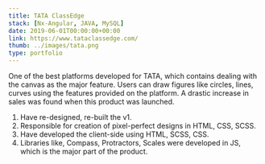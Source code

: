 ```yaml
---
title: TATA ClassEdge
stack: [Nx-Angular, JAVA, MySQL]
date: 2019-06-01T00:00:00+00:00
link: https://www.tataclassedge.com/
thumb: ../images/tata.png
type: portfolio
---
```


One of the best platforms developed for TATA, which contains dealing with the canvas as the major feature. Users can draw figures like circles, lines, curves using the features provided on the platform.
A drastic increase in sales was found when this product was launched.

1. Have re-designed, re-built the v1.
2. Responsible for creation of pixel-perfect designs in HTML, CSS, SCSS.
3. Have developed the client-side using HTML, SCSS, CSS.
4. Libraries like, Compass, Protractors, Scales were developed in JS, which is the major part of the product.